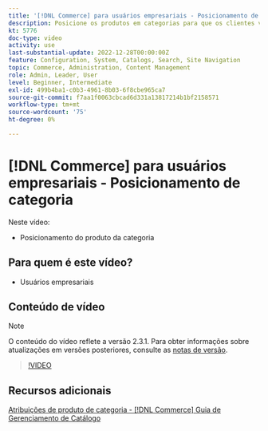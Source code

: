 ```yaml
---
title: '[!DNL Commerce] para usuários empresariais - Posicionamento de categoria'
description: Posicione os produtos em categorias para que os clientes vejam os produtos no topo que você deseja que eles vejam.
kt: 5776
doc-type: video
activity: use
last-substantial-update: 2022-12-28T00:00:00Z
feature: Configuration, System, Catalogs, Search, Site Navigation
topic: Commerce, Administration, Content Management
role: Admin, Leader, User
level: Beginner, Intermediate
exl-id: 499b4ba1-c0b3-4961-8b03-6f8cbe965ca7
source-git-commit: f7aa1f0063cbcad6d331a13817214b1bf2158571
workflow-type: tm+mt
source-wordcount: '75'
ht-degree: 0%

---
```


# [!DNL Commerce] para usuários empresariais - Posicionamento de categoria

Neste vídeo:

- Posicionamento do produto da categoria

## Para quem é este vídeo?

- Usuários empresariais

## Conteúdo de vídeo

>[!NOTE]
>
>O conteúdo do vídeo reflete a versão 2.3.1. Para obter informações sobre atualizações em versões posteriores, consulte as [notas de versão](https://experienceleague.adobe.com/docs/commerce-operations/release/notes/overview.html?lang=pt-BR).

>[!VIDEO](https://video.tv.adobe.com/v/36187?quality=12&learn=on)

## Recursos adicionais

[Atribuições de produto de categoria - [!DNL Commerce] Guia de Gerenciamento de Catálogo](https://experienceleague.adobe.com/docs/commerce-admin/catalog/categories/products-in-category/categories-product-assignments.html?lang=pt-BR)

